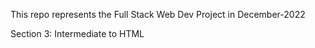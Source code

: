 This repo represents the Full Stack Web Dev Project in December-2022

Section 3: Intermediate to HTML